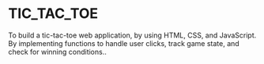 # TIC_TAC_TOE

To build a tic-tac-toe web application, by using HTML, CSS, and JavaScript. By implementing functions to handle user clicks, track game state, and check for winning conditions..
